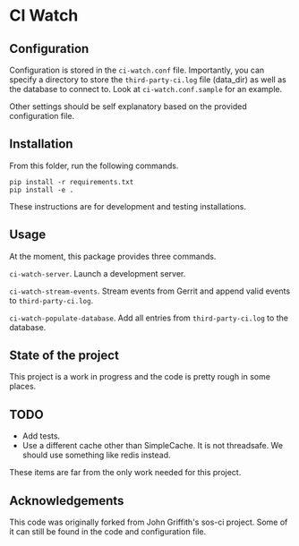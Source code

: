 # CI Watch

## Configuration

Configuration is stored in the `ci-watch.conf` file. Importantly, you can
specify a directory to store the `third-party-ci.log` file (data\_dir) as well
as the database to connect to. Look at `ci-watch.conf.sample` for an example.

Other settings should be self explanatory based on the provided configuration
file.

## Installation

From this folder, run the following commands.

```
pip install -r requirements.txt
pip install -e .
```

These instructions are for development and testing installations.

## Usage

At the moment, this package provides three commands.

`ci-watch-server`.
Launch a development server.

`ci-watch-stream-events`.
Stream events from Gerrit and append valid events to `third-party-ci.log`.

`ci-watch-populate-database`.
Add all entries from `third-party-ci.log` to the database.

## State of the project

This project is a work in progress and the code is pretty rough in some places.

## TODO

* Add tests.
* Use a different cache other than SimpleCache. It is not threadsafe. We
  should use something like redis instead.

These items are far from the only work needed for this project.


## Acknowledgements

This code was originally forked from John Griffith's sos-ci project. Some of it
can still be found in the code and configuration file.
